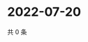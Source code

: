 # 2022-07-20

共 0 条

<!-- BEGIN WEIBO -->
<!-- 最后更新时间 Wed Jul 20 2022 19:13:17 GMT+0800 (China Standard Time) -->

<!-- END WEIBO -->
